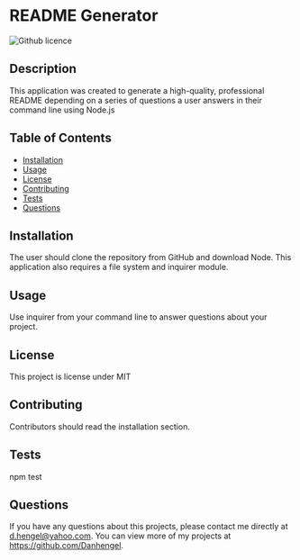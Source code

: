 # README Generator 
  ![Github licence](http://img.shields.io/badge/license-MIT-blue.svg)

  ## Description 
  This application was created to generate a high-quality, professional README depending on a series of questions a user answers in their command line using Node.js

  ## Table of Contents
  * [Installation](#installation)
  * [Usage](#usage)
  * [License](#license)
  * [Contributing](#contributing)
  * [Tests](#tests)
  * [Questions](#questions)
  
  ## Installation 
  The user should clone the repository from GitHub and download Node. This application also requires a file system and inquirer module. 

  ## Usage 
  Use inquirer from your command line to answer questions about your project.

  ## License 
  This project is license under MIT

  ## Contributing 
  Contributors should read the installation section. 

  ## Tests
  npm test

  ## Questions
  If you have any questions about this projects, please contact me directly at d.hengel@yahoo.com. You can view more of my projects at https://github.com/Danhengel.

